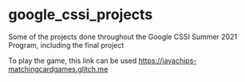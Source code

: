 # google_cssi_projects
Some of the projects done throughout the Google CSSI Summer 2021 Program, including the final project

To play the game, this link can be used
https://javachips-matchingcardgames.glitch.me

